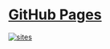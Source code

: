 # [GitHub Pages](https://github.com/Qita/Qita.github.io) 

[![sites](http://182.61.61.133/link/resources/head.png)](http://www.OS-Q.com) 


